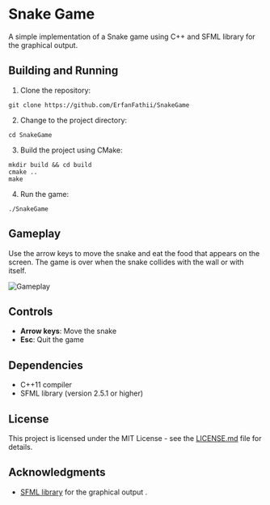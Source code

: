 # Snake Game

A simple implementation of a Snake game using C++ and SFML library for the graphical output.

## Building and Running

1. Clone the repository:
```
git clone https://github.com/ErfanFathii/SnakeGame
```

2. Change to the project directory:
```
cd SnakeGame
```



3. Build the project using CMake:
```
mkdir build && cd build
cmake ..
make
```


4. Run the game:
```
./SnakeGame
```


## Gameplay

Use the arrow keys to move the snake and eat the food that appears on the screen. The game is over when the snake collides with the wall or with itself.

![Gameplay](https://github.com/your-username/cpp-snake-game/blob/master/gameplay.gif)

## Controls

* **Arrow keys**: Move the snake
* **Esc**: Quit the game

## Dependencies

* C++11 compiler
* SFML library (version 2.5.1 or higher)

## License

This project is licensed under the MIT License - see the [LICENSE.md](LICENSE.md) file for details.

## Acknowledgments

* [SFML library](https://www.sfml-dev.org/) for the graphical output .
